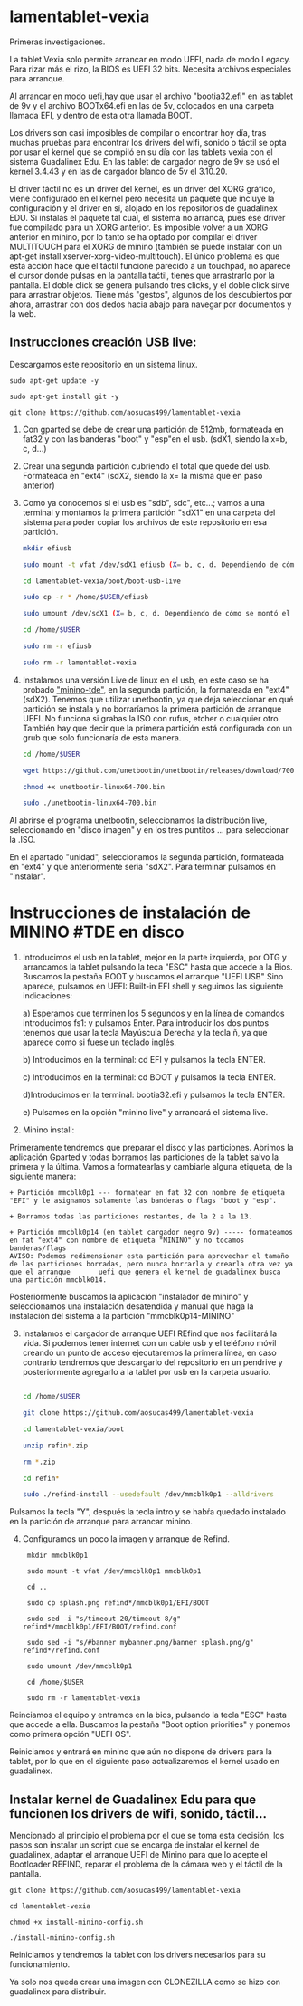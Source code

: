 # lamentablet-vexia

Primeras investigaciones.

La tablet Vexia solo permite arrancar en modo UEFI, nada de modo Legacy. Para rizar más el rizo, la BIOS es UEFI 32 bits. Necesita archivos especiales para arranque.

Al arrancar en modo uefi,hay que usar el archivo "bootia32.efi" en las tablet de 9v y el archivo BOOTx64.efi en las de 5v, colocados en una carpeta llamada EFI, y dentro de esta otra llamada BOOT.

Los drivers son casi imposibles de compilar o encontrar hoy día, tras muchas pruebas para encontrar los drivers del wifi, sonido o táctil se opta por usar el kernel que se compiló en su día con las tablets vexia con el sistema Guadalinex Edu. En las tablet de cargador negro de 9v se usó el kernel 3.4.43 y en las de cargador blanco de 5v el 3.10.20.

El driver táctil no es un driver del kernel, es un driver del XORG gráfico, viene configurado en el kernel pero necesita un paquete que incluye la configuración y el driver en sí, alojado en los repositorios de guadalinex EDU. Si instalas el paquete tal cual, el sistema no arranca, pues ese driver fue compilado para un XORG anterior. Es imposible volver a un XORG anterior en minino, por lo tanto se ha optado por compilar el driver MULTITOUCH para el XORG de minino (también se puede instalar con un apt-get install xserver-xorg-video-multitouch). El único problema es que esta acción hace que el táctil funcione parecido a un touchpad, no aparece el cursor donde pulsas en la pantalla taćtil, tienes que arrastrarlo por la pantalla. El doble click se genera pulsando tres clicks, y el doble click sirve para arrastrar objetos. Tiene más "gestos", algunos de los descubiertos por ahora, arrastrar con dos dedos hacia abajo para navegar por documentos y la web.

## Instrucciones creación USB live: 

Descargamos este repositorio en un sistema linux.

    sudo apt-get update -y
    
    sudo apt-get install git -y

    git clone https://github.com/aosucas499/lamentablet-vexia

 1. Con gparted se debe de crear una partición de 512mb, formateada en fat32 y con las banderas "boot" y "esp"en el usb. (sdX1, siendo la x=b, c, d...)

2. Crear una segunda partición cubriendo el total que quede del usb. Formateada en "ext4" (sdX2, siendo la x= la misma que en paso anterior)

3. Como ya conocemos si el usb es "sdb", sdc", etc...; vamos a una terminal y montamos la primera partición "sdX1" en una carpeta del sistema para poder copiar los archivos de este repositorio en esa partición.

    ```bash
    mkdir efiusb 
 
    sudo mount -t vfat /dev/sdX1 efiusb (X= b, c, d. Dependiendo de cómo se montó el usb. Usar df o gparted para saberlo)
    
    cd lamentablet-vexia/boot/boot-usb-live
    
    sudo cp -r * /home/$USER/efiusb
    
    sudo umount /dev/sdX1 (X= b, c, d. Dependiendo de cómo se montó el usb. Usar df o gparted para saberlo)
    
    cd /home/$USER
    
    sudo rm -r efiusb 
    
    sudo rm -r lamentablet-vexia
    
    
4. Instalamos una versión Live de linux en el usb, en este caso se ha probado ["minino-tde"](https://github.com/aosucas499/minino-TDE), en la segunda partición, la formateada en "ext4" (sdX2). Tenemos que utilizar unetbootin, ya que deja seleccionar en qué partición se instala y no borraríamos la primera partición de arranque UEFI. No funciona si grabas la ISO con rufus, etcher o cualquier otro. También hay que decir que la primera partición está configurada con un grub que solo funcionaría de esta manera.

    ```bash
    cd /home/$USER
    
    wget https://github.com/unetbootin/unetbootin/releases/download/700/unetbootin-linux64-700.bin
    
    chmod +x unetbootin-linux64-700.bin
    
    sudo ./unetbootin-linux64-700.bin
    
  Al abrirse el programa unetbootin, seleccionamos la distribución live, seleccionando en "disco imagen" y en los tres puntitos ... para seleccionar la .ISO.
  
  En el apartado "unidad", seleccionamos la segunda partición, formateada en "ext4" y que anteriormente sería "sdX2". Para terminar pulsamos en "instalar".
 
 # Instrucciones de instalación de MININO #TDE en disco
 
 1. Introducimos el usb en la tablet, mejor en la parte izquierda, por OTG y arrancamos la tablet pulsando la teca "ESC" hasta que accede a la Bios. Buscamos la pestaña BOOT y buscamos el arranque "UEFI USB"
    Sino aparece, pulsamos en UEFI: Built-in EFI shell y seguimos las siguiente indicaciones:
    
    a) Esperamos que terminen los 5 segundos y en la línea de comandos introducimos fs1: y pulsamos Enter. Para introducir los dos puntos tenemos que usar la tecla Mayúscula Derecha y la tecla ñ, ya que aparece como si fuese un teclado inglés.
    
    b) Introducimos en la terminal: cd EFI y pulsamos la tecla ENTER.
    
    c) Introducimos en la terminal: cd BOOT y pulsamos la tecla ENTER.
    
    d)Introducimos en la terminal: bootia32.efi y pulsamos la tecla ENTER.
    
    e) Pulsamos en la opción "minino live" y arrancará el sistema live.
    
2. Minino install:

Primeramente tendremos que preparar el disco y las particiones. Abrimos la aplicación Gparted y todas borramos las particiones de la tablet salvo la primera y la última. Vamos a formatearlas y cambiarle alguna etiqueta, de la siguiente manera:

    + Partición mmcblk0p1 --- formatear en fat 32 con nombre de etiqueta "EFI" y le asignamos solamente las banderas o flags "boot y "esp". 
    
    + Borramos todas las particiones restantes, de la 2 a la 13.
    
    + Partición mmcblk0p14 (en tablet cargador negro 9v) ----- formateamos en fat "ext4" con nombre de etiqueta "MININO" y no tocamos banderas/flags
    AVISO: Podemos redimensionar esta partición para aprovechar el tamaño de las particiones borradas, pero nunca borrarla y crearla otra vez ya que el arranque       uefi que genera el kernel de guadalinex busca una partición mmcblk014. 
    
Posteriormente buscamos la aplicación "instalador de minino" y seleccionamos una instalación desatendida y manual que haga la instalación del sistema a la partición "mmcblk0p14-MININO"

3. Instalamos el cargador de arranque UEFI REfind que nos facilitará la vida. Si podemos tener internet con un cable usb y el teléfono móvil creando un punto de acceso ejecutaremos la primera línea, en caso contrario tendremos que descargarlo del repositorio en un pendrive y posteriormente agregarlo a la tablet por usb en la carpeta usuario. 
    
     ```bash
     
     cd /home/$USER
     
     git clone https://github.com/aosucas499/lamentablet-vexia
     
     cd lamentablet-vexia/boot
     
     unzip refin*.zip
     
     rm *.zip
     
     cd refin*
     
     sudo ./refind-install --usedefault /dev/mmcblk0p1 --alldrivers
     
Pulsamos la tecla "Y", después la tecla intro y se habŕa quedado instalado en la partición de arranque para arrancar minino. 

4. Configuramos un poco la imagen y arranque de Refind.

        mkdir mmcblk0p1 
 
        sudo mount -t vfat /dev/mmcblk0p1 mmcblk0p1
        
        cd ..
        
        sudo cp splash.png refind*/mmcblk0p1/EFI/BOOT
    
        sudo sed -i "s/timeout 20/timeout 8/g" refind*/mmcblk0p1/EFI/BOOT/refind.conf
        
        sudo sed -i "s/#banner mybanner.png/banner splash.png/g" refind*/refind.conf

        sudo umount /dev/mmcblk0p1
        
        cd /home/$USER
  
        sudo rm -r lamentablet-vexia
        
        
        
Reinciamos el equipo y entramos en la bios, pulsando la tecla "ESC" hasta que accede a ella. Buscamos la pestaña "Boot option priorities" y ponemos como primera opción "UEFI OS".

Reiniciamos y entrará en minino que aún no dispone de drivers para la tablet, por lo que en el siguiente paso actualizaremos el kernel usado en guadalinex.


## Instalar kernel de Guadalinex Edu para que funcionen los drivers de wifi, sonido, táctil...

Mencionado al principio el problema por el que se toma esta decisión, los pasos son instalar un script que se encarga de instalar el kernel de guadalinex, adaptar el arranque UEFI de Minino para que lo acepte el Bootloader REFIND, reparar el problema de la cámara web y el táctil de la pantalla.

    git clone https://github.com/aosucas499/lamentablet-vexia
       
    cd lamentablet-vexia
    
    chmod +x install-minino-config.sh
    
    ./install-minino-config.sh
    
Reiniciamos y tendremos la tablet con los drivers necesarios para su funcionamiento.


Ya solo nos queda crear una imagen con CLONEZILLA como se hizo con guadalinex para distribuir.
      
      
      
        
     
     
     

    
    
    
    
    
  
  
